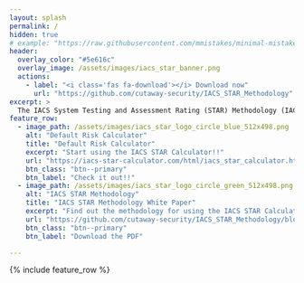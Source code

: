 ```yaml
---
layout: splash
permalink: /
hidden: true
# example: "https://raw.githubusercontent.com/mmistakes/minimal-mistakes/master/docs/_pages/home.md"
header:
  overlay_color: "#5e616c"
  overlay_image: /assets/images/iacs_star_banner.png
  actions:
    - label: "<i class='fas fa-download'></i> Download now"
      url: "https://github.com/cutaway-security/IACS_STAR_Methodology"
excerpt: >
  The IACS System Testing and Assessment Rating (STAR) Methodology (IACS STAR) is intended to be a methodology to estimate the severity of identified risks to the IACS/OT environment. This methodology includes the classic qualitative risk calculation elements while adding the consequence considerations necessary for understanding risks to IACS/OT processes and equipment. Having a system in place that addresses IACS/OT concerns for rating risks will save time and eliminate arguing about prioritizations and improve countermeasure selection to quickly reduce risk.   
feature_row:
  - image_path: /assets/images/iacs_star_logo_circle_blue_512x498.png
    alt: "Default Risk Calculator"
    title: "Default Risk Calculator"
    excerpt: "Start using the IACS STAR Calculator!!"
    url: "https://iacs-star-calculator.com/html/iacs_star_calculator.html"
    btn_class: "btn--primary"
    btn_label: "Check it out!!"
  - image_path: /assets/images/iacs_star_logo_circle_green_512x498.png
    alt: "IACS STAR Methodology"
    title: "IACS STAR Methodology White Paper"
    excerpt: "Find out the methodology for using the IACS STAR Calculator."
    url: "https://github.com/cutaway-security/IACS_STAR_Methodology/blob/main/CutSec_IACS-STAR_Methodology_20230916.pdf"
    btn_class: "btn--primary"
    btn_label: "Download the PDF"

---
```


{% include feature_row %}